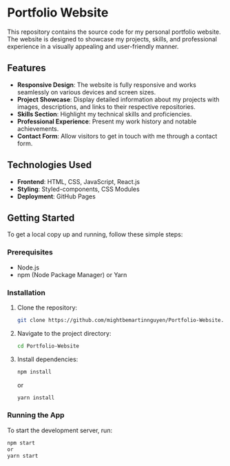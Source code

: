 # Portfolio Website

This repository contains the source code for my personal portfolio website. The website is designed to showcase my projects, skills, and professional experience in a visually appealing and user-friendly manner.

## Features

- **Responsive Design**: The website is fully responsive and works seamlessly on various devices and screen sizes.
- **Project Showcase**: Display detailed information about my projects with images, descriptions, and links to their respective repositories.
- **Skills Section**: Highlight my technical skills and proficiencies.
- **Professional Experience**: Present my work history and notable achievements.
- **Contact Form**: Allow visitors to get in touch with me through a contact form.

## Technologies Used

- **Frontend**: HTML, CSS, JavaScript, React.js
- **Styling**: Styled-components, CSS Modules
- **Deployment**: GitHub Pages

## Getting Started

To get a local copy up and running, follow these simple steps:

### Prerequisites

- Node.js
- npm (Node Package Manager) or Yarn

### Installation

1. Clone the repository:
    ```bash
    git clone https://github.com/mightbemartinnguyen/Portfolio-Website.git
    ```
2. Navigate to the project directory:
    ```bash
    cd Portfolio-Website
    ```
3. Install dependencies:
    ```bash
    npm install
    ```
    or
    ```bash
    yarn install
    ```

### Running the App

To start the development server, run:
```bash
npm start
or
yarn start
